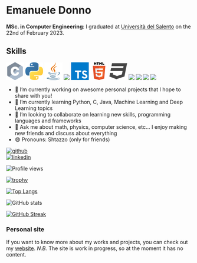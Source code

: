 [comment]: # (<img src="https://github.com/Shtazzo/Shtazzo/blob/main/Banner%20Github.gif" width="auto"/>)

# Emanuele Donno

**MSc. in Computer Engineering**: I graduated at [Università del Salento](https://www.unisalento.it) on the 22nd of February 2023.

## Skills
![](https://github.com/Shtazzo/Shtazzo/blob/main/c/c_48x48.png) ![](https://github.com/Shtazzo/Shtazzo/blob/main/python/python_48x48.png) ![](https://github.com/Shtazzo/Shtazzo/blob/main/java/java_48x48.png) ![](https://github.com/Shtazzo/Shtazzo/blob/main/javascript/javascript_48x48.png) ![](https://github.com/Shtazzo/Shtazzo/blob/main/typescript/typescript_48x48.png) ![](https://github.com/Shtazzo/Shtazzo/blob/main/html/html_48x48.png) ![](https://github.com/Shtazzo/Shtazzo/blob/main/css/css_48x48.png) <img src="https://img.icons8.com/color/48/000000/mysql-logo.png" width="50"/> <img src="https://img.icons8.com/color/48/000000/spring-logo.png" width="50"/> <img src="https://img.icons8.com/ios-filled/50/000000/ionic.png" width="50"/> <img src="https://img.icons8.com/color/48/000000/angularjs.png" width="50"/> 

<!-- img src="https://img.icons8.com/color/48/000000/c-programming.png" width="50"/---> 
<!-- img src="https://img.icons8.com/color/48/000000/python--v2.png" width="50"/---> 
<!-- img src="https://icons8.com/color/48/000000/java.png" width="50"/---> 
<!-- img src="https://img.icons8.com/color/48/000000/javascript--v2.png" width="50"/---> 
<!-- img src="https://img.icons8.com/color/48/000000/typescript.png" width="50"/---> 
<!-- img src="https://img.icons8.com/color/48/000000/html-5--v1.png" width="50"/---> 
<!-- img src="https://img.icons8.com/color/48/000000/css3.png" width="50"/--->


- 🔭 I’m currently working on awesome personal projects that I hope to share with you! 
- 🌱 I’m currently learning Python, C, Java, Machine Learning and Deep Learning topics  
- 👯 I’m looking to collaborate on learning new skills, programming languages and frameworks 
- 💬 Ask me about math, physics, computer science, etc... I enjoy making new friends and discuss about everything 
- 😄 Pronouns: Shtazzo (only for friends) 


[<img src='https://cdn.jsdelivr.net/npm/simple-icons@3.0.1/icons/github.svg' alt='github' height='40'>](https://github.com/Shtazzo)  
[<img src='https://cdn.jsdelivr.net/npm/simple-icons@3.0.1/icons/linkedin.svg' alt='linkedin' height='40'>](https://www.linkedin.com/in/emanuele-donno/)  

![Profile views](https://komarev.com/ghpvc/?username=Shtazzo&color=brightgreen&style=plastic)

<!--- ![Profile views](https://gpvc.arturio.dev/Shtazzo) --->

<!---[![trophy](https://github-profile-trophy.vercel.app/?username=Shtazzo&theme=buddhism&column=6&margin-w=15&margin-h=15&no-bg=false&no-frame=true)](https://github.com/Shtazzo/github-profile-trophy)--->

[![trophy](https://github-profile-trophy.vercel.app/?username=Shtazzo&theme=onedark)](https://github.com/Shtazzo/github-profile-trophy)

[![Top Langs](https://github-readme-stats.vercel.app/api/top-langs/?username=Shtazzo&theme=synthwave&card_width=495)](https://github.com/anuraghazra/github-readme-stats)

![GitHub stats](https://github-readme-stats.vercel.app/api?username=Shtazzo&show_icons=true&theme=synthwave&count_private=true) 


[![GitHub Streak](http://github-readme-streak-stats.herokuapp.com?user=Shtazzo&theme=synthwave)](https://git.io/streak-stats)
 
### Personal site
If you want to know more about my works and projects, you can check out my [website](shtazzo.github.io). 
*N.B.* The site is work in progress, so at the moment it has no content.
